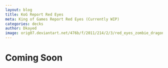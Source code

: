 ```yaml
---
layout: blog
title: KoG Report Red Eyes
meta: King of Games Report Red Eyes (Currently WIP)
categories: decks
author: Dkayed
image: orig07.deviantart.net/476b/f/2011/214/2/3/red_eyes_zombie_dragon_by_mozbiezombie-d42rsep.jpg
---
```


# Coming Soon